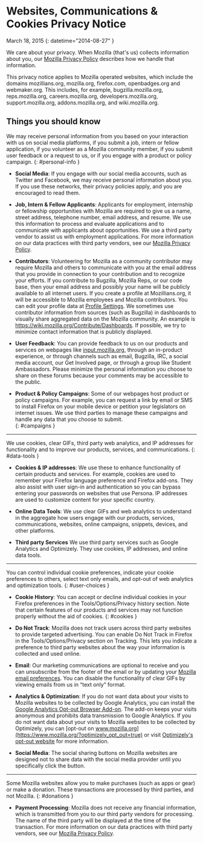 # Websites, Communications & Cookies Privacy Notice

March 18, 2015
{: datetime="2014-08-27" }

We care about your privacy. When Mozilla (that's us) collects information about you, our [Mozilla Privacy Policy](https://www.mozilla.org/privacy/) describes how we handle that information.

This privacy notice applies to Mozilla operated websites, which include the domains mozillians.org, mozilla.org, firefox.com, openbadges.org and webmaker.org. This includes, for example, bugzilla.mozilla.org, reps.mozilla.org, careers.mozilla.org, developers.mozilla.org, support.mozilla.org, addons.mozilla.org, and wiki.mozilla.org.

## Things you should know

We may receive personal information from you based on your interaction with us on social media platforms, if you submit a job, intern or fellow application, if you volunteer as a Mozilla community member, if you submit user feedback or a request to us, or if you engage with a product or policy campaign. 
{: #personal-info }

* **Social Media**: If you engage with our social media accounts, such as Twitter and Facebook, we may receive personal information about you. If you use these networks, their privacy policies apply, and you are encouraged to read them.

* **Job, Intern & Fellow Applicants**: Applicants for employment, internship or fellowship opportunities with Mozilla are required to give us a name, street address, telephone number, email address, and resume. We use this information to process and evaluate applications and to communicate with applicants about opportunities. We use a third party vendor to assist us with employment applications. For more information on our data practices with third party vendors, see our [Mozilla Privacy Policy](https://www.mozilla.org/privacy/).

* **Contributors**: Volunteering for Mozilla as a community contributor may require Mozilla and others to communicate with you at the email address that you provide in connection to your contribution and to recognize your efforts. If you contribute to Bugzilla, Mozilla Reps, or our code base, then your email address and possibly your name will be publicly available to all internet users. If you create a profile at Mozillians.org, it will be accessible to Mozilla employees and Mozilla contributors. You can edit your profile data at [Profile Settings](https://mozillians.org/user/edit). We sometimes use contributor information from sources (such as Bugzilla) in dashboards to visually share aggregated data on the Mozilla community. An example is <https://wiki.mozilla.org/Contribute/Dashboards>. If possible, we try to minimize contact information that is publicly displayed.

* **User Feedback**:  You can provide feedback to us on our products and services on webpages like [input.mozilla.org](https://input.mozilla.org/), through an in-product experience, or through channels such as email, Bugzilla, IRC, a social media account, our Get Involved page, or through a group like Student Ambassadors. Please minimize the personal information you choose to share on these forums because your comments may be accessible to the public.

* **Product & Policy Campaigns**:  Some of our webpages host product or policy campaigns. For example, you can request a link by email or SMS to install Firefox on your mobile device or petition your legislators on internet issues. We use third parties to manage these campaigns and handle any data that you choose to submit.  
{: #campaigns }
---------------------------------------

We use cookies, clear GIFs, third party web analytics, and IP addresses for functionality and to improve our products, services, and communications. 
{: #data-tools }

* **Cookies & IP addresses**: We use these to enhance functionality of certain products and services. For example, cookies are used to remember your Firefox language preference and Firefox add-ons. They also assist with user sign-in and authentication so you can bypass entering your passwords on websites that use Persona.  IP addresses are used to customize content for your specific country.

* **Online Data Tools**: We use clear GIFs and web analytics to understand in the aggregate how users engage with our products, services, communications, websites, online campaigns, snippets, devices, and other platforms.

* **Third party Services** We use third party services such as Google Analytics and Optimizely.  They use cookies, IP addresses, and online data tools.

---------------------------------------

You can control individual cookie preferences, indicate your cookie preferences to others, select text only emails, and opt-out of web analytics and optimization tools. 
{: #user-choices }

* **Cookie History**: You can accept or decline individual cookies in your Firefox preferences in the Tools/Options/Privacy history section. Note that certain features of our products and services may not function properly without the aid of cookies.
{: #cookies }

* **Do Not Track**: Mozilla does not track users across third party websites to provide targeted advertising.  You can enable Do Not Track in Firefox in the Tools/Options/Privacy section on Tracking. This lets you indicate a preference to third party websites about the way your information is collected and used online.

* **Email**: Our marketing communications are optional to receive and you can unsubscribe from the footer of the email or by updating your [Mozilla email preferences](https://www.mozilla.org/newsletter/recovery/). You can disable the functionality of clear GIFs by viewing emails from us in “text only” format.

* **Analytics & Optimization**: If you do not want data about your visits to Mozilla websites to be collected by Google Analytics, you can install the [Google Analytics Opt-out Browser Add-on](https://tools.google.com/dlpage/gaoptout). The add-on keeps your visits anonymous and prohibits data transmission to Google Analytics.
If you do not want data about your visits to Mozilla websites to be collected by Optimizely, you can [opt-out on www.mozilla.org](https://www.mozilla.org/?optimizely_opt_out=true) or visit [Optimizely's opt-out website](https://www.optimizely.com/opt_out) for more information.

* **Social Media**: The social sharing buttons on Mozilla websites are designed not to share data with the social media provider until you specifically click the button.

---------------------------------------

Some Mozilla websites allow you to make purchases (such as apps or gear) or make a donation. These transactions are processed by third parties, and not Mozilla. 
{: #donations }

* **Payment Processing**:   Mozilla does not receive any financial information, which is transmitted from you to our third party vendors for processing. The name of the third party will be displayed at the time of the transaction.  For more information on our data practices with third party vendors, see our [Mozilla Privacy Policy](https://www.mozilla.org/privacy/).
